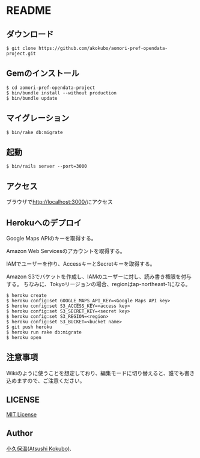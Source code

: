 README
======

ダウンロード
-----------
```
$ git clone https://github.com/akokubo/aomori-pref-opendata-project.git
```

Gemのインストール
----------------
```
$ cd aomori-pref-opendata-project
$ bin/bundle install --without production
$ bin/bundle update
```

マイグレーション
---------------
```
$ bin/rake db:migrate
```

起動
----
```
$ bin/rails server --port=3000
```

アクセス
--------
ブラウザで[http://localhost:3000/](http://localhost:3000/)にアクセス


Herokuへのデプロイ
-----------------
Google Maps APIのキーを取得する。

Amazon Web Servicesのアカウントを取得する。

IAMでユーザーを作り、AccessキーとSecretキーを取得する。

Amazon S3でバケットを作成し、IAMのユーザーに対し、読み書き権限を付与する。
ちなみに、Tokyoリージョンの場合、regionはap-northeast-1になる。

```
$ heroku create
$ heroku config:set GOOGLE_MAPS_API_KEY=<Google Maps API key>
$ heroku config:set S3_ACCESS_KEY=<access key>
$ heroku config:set S3_SECRET_KEY=<secret key>
$ heroku config:set S3_REGION=<region>
$ heroku config:set S3_BUCKET=<bucket name>
$ git push heroku
$ heroku run rake db:migrate
$ heroku open
```

注意事項
-------
Wikiのように使うことを想定しており、編集モードに切り替えると、誰でも書き込めますので、ご注意ください。

LICENSE
-------
[MIT License](LICENSE)


Author
------
[小久保温(Atsushi Kokubo)](https://akokubo.github.io/).
